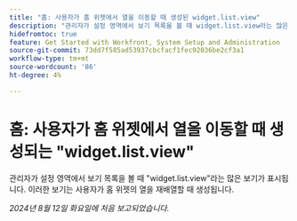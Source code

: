 ```yaml
---
title: "홈: 사용자가 홈 위젯에서 열을 이동할 때 생성된 widget.list.view"
description: "관리자가 설정 영역에서 보기 목록을 볼 때 widget.list.view라는 많은 보기가 표시됩니다. 이러한 보기는 사용자가 홈 위젯의 열을 재배열할 때 생성됩니다."
hidefromtoc: true
feature: Get Started with Workfront, System Setup and Administration
source-git-commit: 73dd7f585ad53937cbcfacf1fec92036be2cf3a1
workflow-type: tm+mt
source-wordcount: '86'
ht-degree: 4%

---
```



# 홈: 사용자가 홈 위젯에서 열을 이동할 때 생성되는 &quot;widget.list.view&quot;

관리자가 설정 영역에서 보기 목록을 볼 때 &quot;widget.list.view&quot;라는 많은 보기가 표시됩니다. 이러한 보기는 사용자가 홈 위젯의 열을 재배열할 때 생성됩니다.

_2024년 8월 12일 화요일에 처음 보고되었습니다._

